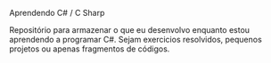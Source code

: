 Aprendendo C# / C Sharp

Repositório para armazenar o que eu desenvolvo enquanto estou aprendendo a programar C#. Sejam exercicios resolvidos, pequenos projetos ou apenas fragmentos de códigos.
